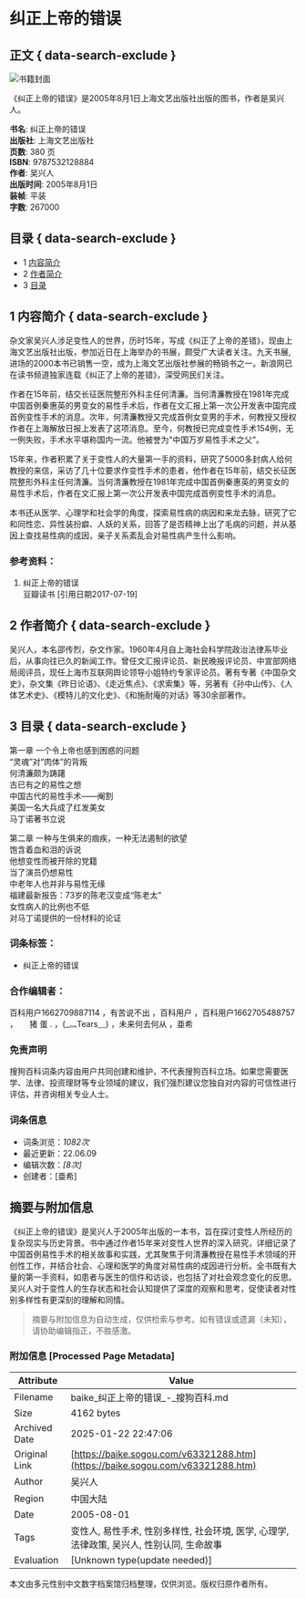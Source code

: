 # 纠正上帝的错误

## 正文 { data-search-exclude }


![书籍封面](https://pic.baike.soso.com/ugc/baikepic2/14793/20220508001202-105574822_jpeg_138_200_5852.jpg)

《纠正上帝的错误》是2005年8月1日上海文艺出版社出版的图书，作者是吴兴人。

**书名**: 纠正上帝的错误  
**出版社**: 上海文艺出版社  
**页数**: 380 页  
**ISBN**: 9787532128884  
**作者**: 吴兴人  
**出版时间**: 2005年8月1日  
**装帧**: 平装  
**字数**: 267000  

## 目录 { data-search-exclude }

- 1 [内容简介](#para1)
- 2 [作者简介](#para2)
- 3 [目录](#para3)

## 1 内容简介 { data-search-exclude }

杂文家吴兴人涉足变性人的世界，历时15年，写成《纠正了上帝的差错》，现由上海文艺出版社出版，参加近日在上海举办的书展，颇受广大读者关注。九天书展,进场的2000本书已销售一空，成为上海文艺出版社参展的畅销书之一。新浪网已在读书频道独家连载《纠正了上帝的差错》，深受网民们关注。

作者在15年前，结交长征医院整形外科主任何清濂。当何清濂教授在1981年完成中国首例秦惠英的男变女的易性手术后，作者在文汇报上第一次公开发表中国完成首例变性手术的消息。次年，何清濂教授又完成首例女变男的手术，何教授又授权作者在上海解放日报上发表了这项消息。至今，何教授已完成变性手术154例，无一例失败，手术水平堪称国内一流。他被誉为"中国万岁易性手术之父"。

15年来，作者积累了关于变性人的大量第一手的资料，研究了5000多封病人给何教授的来信，采访了几十位要求作变性手术的患者，他作者在15年前，结交长征医院整形外科主任何清濂。当何清濂教授在1981年完成中国首例秦惠英的男变女的易性手术后，作者在文汇报上第一次公开发表中国完成首例变性手术的消息。

本书还从医学、心理学和社会学的角度，探索易性病的病因和来龙去脉，研究了它和同性恋、异性装扮癖、人妖的关系，回答了是否精神上出了毛病的问题，并从基因上查找易性病的成因，亲子关系紊乱会对易性病产生什么影响。  

### 参考资料：

1. 纠正上帝的错误  
豆瓣读书 [引用日期2017-07-19]

## 2 作者简介 { data-search-exclude }

吴兴人，本名邵传烈，杂文作家。1960年4月自上海社会科学院政治法律系毕业后，从事向往已久的新闻工作。曾任文汇报评论员、新民晚报评论员、中宣部网络局阅评员，现任上海市互联网舆论领导小姐特约专家评论员。著有专著《中国杂文史》，杂文集《昨日论语》、《走近焦点》、《求索集》等，另著有《孙中山传》、《人体艺术史》、《模特儿的文化史》、《和施耐庵的对话》等30余部著作。

## 3 目录 { data-search-exclude }

第一章 一个令上帝也感到困惑的问题  
“灵魂”对“肉体”的背叛  
何清濂颇为踌躇  
古已有之的易性之想  
中国古代的易性手术——阉割  
美国一名大兵成了红发美女  
马丁诺著书立说  

第二章 一种与生俱来的痼疾，一种无法遏制的欲望  
饱含着血和泪的诉说  
他想变性而被开除的党籍  
当了演员仍想易性  
中老年人也并非与易性无缘  
福建最新报告：73岁的陈老汉变成“陈老太”  
女性病人的比例也不低  
对马丁诺提供的一份材料的论证  

### 词条标签：

- 纠正上帝的错误 

### 合作编辑者：

百科用户1662709887114 ，有苦说不出 ，百科用户 ，百科用户1662705488757 ，　　猪 蛋 . ，(_灬Tears﹏) ，未来何去何从 ，亜希 

### 免责声明

搜狗百科词条内容由用户共同创建和维护，不代表搜狗百科立场。如果您需要医学、法律、投资理财等专业领域的建议，我们强烈建议您独自对内容的可信性进行评估，并咨询相关专业人士。 

### 词条信息

- 词条浏览：_1082次_  
- 最近更新：22.06.09  
- 编辑次数：_[8次]_  
- 创建者：[亜希] 
<!-- tcd_original_link https://baike.sogou.com/v63321288.htm -->


## 摘要与附加信息

<!-- tcd_abstract -->
《纠正上帝的错误》是吴兴人于2005年出版的一本书，旨在探讨变性人所经历的复杂现实与历史背景。书中通过作者15年来对变性人世界的深入研究，详细记录了中国首例易性手术的相关故事和实践，尤其聚焦于何清濂教授在易性手术领域的开创性工作，并结合社会、心理和医学的角度对易性病的成因进行分析。全书既有大量的第一手资料，如患者与医生的信件和访谈，也包括了对社会观念变化的反思。吴兴人对于变性人的生存状态和社会认知提供了深度的观察和思考，促使读者对性别多样性有更深刻的理解和同情。
<!-- tcd_abstract_end -->

> 摘要与附加信息为自动生成，仅供检索与参考。如有错误或遗漏（未知），请协助编辑指正，不胜感激。

### 附加信息 [Processed Page Metadata]

| Attribute       | Value                                  |
|-----------------|----------------------------------------|
| Filename        | baike_纠正上帝的错误_-_搜狗百科.md                             |
| Size            | 4162 bytes                           |
| Archived Date   | 2025-01-22 22:47:06                             |
| Original Link   | [https://baike.sogou.com/v63321288.htm](https://baike.sogou.com/v63321288.htm)                       |
| Author          | 吴兴人                               |
| Region          | 中国大陆                               |
| Date            | 2005-08-01                                 |
| Tags            | 变性人, 易性手术, 性别多样性, 社会环境, 医学, 心理学, 法律政策, 吴兴人, 性别认同, 生命故事                                 |
| Evaluation            | [Unknown type(update needed)]                                 |
<!-- tcd_table_end -->

本文由多元性别中文数字档案馆归档整理，仅供浏览。版权归原作者所有。
